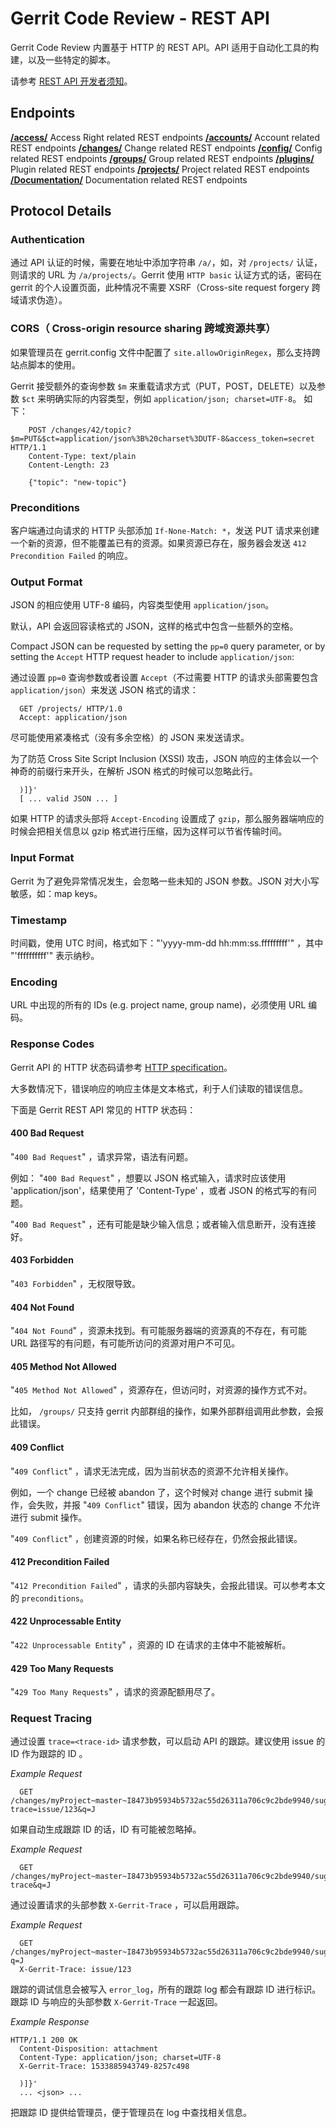 # Gerrit Code Review - REST API

Gerrit Code Review 内置基于 HTTP 的 REST API。API 适用于自动化工具的构建，以及一些特定的脚本。

请参考 [REST API 开发者须知](dev-rest-api.md)。

## Endpoints

**[/access/](rest-api-access.md)**
  Access Right related REST endpoints
**[/accounts/](rest-api-accounts.md)**
  Account related REST endpoints
**[/changes/](rest-api-changes.md)**
  Change related REST endpoints
**[/config/](rest-api-config.md)**
  Config related REST endpoints
**[/groups/](rest-api-groups.md)**
  Group related REST endpoints
**[/plugins/](rest-api-plugins.md)**
  Plugin related REST endpoints
**[/projects/](rest-api-projects.md)**
  Project related REST endpoints
**[/Documentation/](rest-api-documentation.md)**
  Documentation related REST endpoints

## Protocol Details

### Authentication

通过 API 认证的时候，需要在地址中添加字符串 `/a/`，如，对 `/projects/` 认证，则请求的 URL 为 `/a/projects/`。Gerrit 使用 `HTTP basic` 认证方式的话，密码在 gerrit 的个人设置页面，此种情况不需要 XSRF（Cross-site request forgery 跨域请求伪造）。

### CORS（ Cross-origin resource sharing 跨域资源共享）

如果管理员在 gerrit.config 文件中配置了 `site.allowOriginRegex`，那么支持跨站点脚本的使用。

Gerrit 接受额外的查询参数 `$m` 来重载请求方式（PUT，POST，DELETE）以及参数 `$ct` 来明确实际的内容类型，例如 `application/json; charset=UTF-8`。 如下：

```
    POST /changes/42/topic?$m=PUT&$ct=application/json%3B%20charset%3DUTF-8&access_token=secret HTTP/1.1
	Content-Type: text/plain
	Content-Length: 23

	{"topic": "new-topic"}
```

### Preconditions

客户端通过向请求的 HTTP 头部添加 `If-None-Match: *`，发送 PUT 请求来创建一个新的资源，但不能覆盖已有的资源。如果资源已存在，服务器会发送 `412 Precondition Failed` 的响应。

### Output Format

JSON 的相应使用 UTF-8 编码，内容类型使用 `application/json`。

默认，API 会返回容读格式的 JSON，这样的格式中包含一些额外的空格。

Compact JSON can be requested by setting the `pp=0` query parameter,
or by setting the `Accept` HTTP request header to include `application/json`:

通过设置 `pp=0` 查询参数或者设置 `Accept`（不过需要 HTTP 的请求头部需要包含 `application/json`）来发送 JSON 格式的请求：

```
  GET /projects/ HTTP/1.0
  Accept: application/json
```

尽可能使用紧凑格式（没有多余空格）的 JSON 来发送请求。

为了防范 Cross Site Script Inclusion (XSSI) 攻击，JSON 响应的主体会以一个神奇的前缀行来开头，在解析 JSON 格式的时候可以忽略此行。

```
  )]}'
  [ ... valid JSON ... ]
```

如果 HTTP 的请求头部将 `Accept-Encoding` 设置成了 `gzip`，那么服务器端响应的时候会把相关信息以 gzip 格式进行压缩，因为这样可以节省传输时间。

### Input Format

Gerrit 为了避免异常情况发生，会忽略一些未知的 JSON 参数。JSON 对大小写敏感，如：map keys。

### Timestamp

时间戳，使用 UTC 时间，格式如下："'yyyy-mm-dd hh:mm:ss.fffffffff'" ，其中 "'ffffffffff'" 表示纳秒。

### Encoding

URL 中出现的所有的 IDs (e.g. project name, group name)，必须使用 URL 编码。

### Response Codes

Gerrit API 的 HTTP 状态码请参考 [HTTP specification](http://www.w3.org/Protocols/rfc2616/rfc2616-sec10.html)。

大多数情况下，错误响应的响应主体是文本格式，利于人们读取的错误信息。

下面是 Gerrit REST API 常见的 HTTP 状态码：

#### 400 Bad Request

"`400 Bad Request`" ，请求异常，语法有问题。

例如： "`400 Bad Request`" ，想要以 JSON 格式输入，请求时应该使用 'application/json'，结果使用了 'Content-Type' ，或者 JSON 的格式写的有问题。

"`400 Bad Request`" ，还有可能是缺少输入信息；或者输入信息断开，没有连接好。

#### 403 Forbidden

"`403 Forbidden`" ，无权限导致。

#### 404 Not Found

"`404 Not Found`" ，资源未找到。有可能服务器端的资源真的不存在，有可能 URL 路径写的有问题，有可能所访问的资源对用户不可见。

#### 405 Method Not Allowed

"`405 Method Not Allowed`" ，资源存在，但访问时，对资源的操作方式不对。

比如， `/groups/` 只支持 gerrit 内部群组的操作，如果外部群组调用此参数，会报此错误。

#### 409 Conflict

"`409 Conflict`" ，请求无法完成，因为当前状态的资源不允许相关操作。

例如，一个 change 已经被 abandon 了，这个时候对 change 进行 submit 操作，会失败，并报 "`409 Conflict`" 错误，因为 abandon 状态的 change 不允许进行 submit 操作。

"`409 Conflict`" ，创建资源的时候，如果名称已经存在，仍然会报此错误。

#### 412 Precondition Failed

"`412 Precondition Failed`" ，请求的头部内容缺失，会报此错误。可以参考本文的 `preconditions`。

#### 422 Unprocessable Entity

"`422 Unprocessable Entity`" ，资源的 ID 在请求的主体中不能被解析。

#### 429 Too Many Requests

"`429 Too Many Requests`" ，请求的资源配额用尽了。

### Request Tracing

通过设置 `trace=<trace-id>` 请求参数，可以启动 API 的跟踪。建议使用 issue 的 ID 作为跟踪的 ID 。

_Example Request_
```
  GET /changes/myProject~master~I8473b95934b5732ac55d26311a706c9c2bde9940/suggest_reviewers?trace=issue/123&q=J
```

如果自动生成跟踪 ID 的话，ID 有可能被忽略掉。

_Example Request_
```
  GET /changes/myProject~master~I8473b95934b5732ac55d26311a706c9c2bde9940/suggest_reviewers?trace&q=J
```

通过设置请求的头部参数 `X-Gerrit-Trace` ，可以启用跟踪。

_Example Request_
```
  GET /changes/myProject~master~I8473b95934b5732ac55d26311a706c9c2bde9940/suggest_reviewers?q=J
  X-Gerrit-Trace: issue/123
```

跟踪的调试信息会被写入 `error_log`，所有的跟踪 log 都会有跟踪 ID 进行标识。跟踪 ID 与响应的头部参数 `X-Gerrit-Trace` 一起返回。

_Example Response_
```
HTTP/1.1 200 OK
  Content-Disposition: attachment
  Content-Type: application/json; charset=UTF-8
  X-Gerrit-Trace: 1533885943749-8257c498

  )]}'
  ... <json> ...
```

把跟踪 ID 提供给管理员，便于管理员在 log 中查找相关信息。

